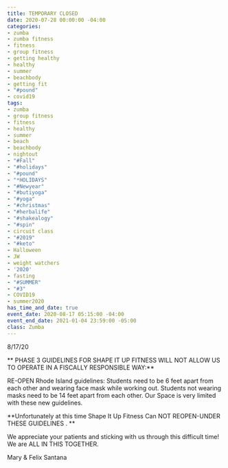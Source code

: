 ```yaml
---
title: TEMPORARY CLOSED
date: 2020-07-28 00:00:00 -04:00
categories:
- zumba
- zumba fitness
- fitness
- group fitness
- getting healthy
- healthy
- summer
- beachbody
- getting fit
- "#pound"
- covid19
tags:
- zumba
- group fitness
- fitness
- healthy
- summer
- beach
- beachbody
- nightout
- "#Fall"
- "#holidays"
- "#pound"
- "*HOLIDAYS"
- "#Newyear"
- "#butiyoga"
- "#yoga"
- "#christmas"
- "#herbalife"
- "#shakealogy"
- "#spin"
- circuit class
- "#2019"
- "#keto"
- Halloween
- JW
- weight watchers
- '2020'
- fasting
- "#SUMMER"
- "#3"
- COVID19
- summer2020
has_time_and_date: true
event_date: 2020-08-17 05:15:00 -04:00
event_end_date: 2021-01-04 23:59:00 -05:00
class: Zumba
---
```


8/17/20

** PHASE 3 GUIDELINES FOR SHAPE IT UP FITNESS WILL NOT ALLOW US TO OPERATE IN A FISCALLY RESPONSIBLE WAY:**

RE-OPEN Rhode Island guidelines:
Students need to be 6 feet apart from each other and wearing face mask while working out. Students not wearing masks need to be 14 feet apart from each other. Our Space is very limited with these new guidelines. 

**Unfortunately at this time Shape It Up Fitness Can NOT REOPEN-UNDER THESE GUIDELINES .
**

We appreciate your patients and sticking with us through this difficult time! We are ALL IN THIS TOGETHER.

Mary & Felix Santana
